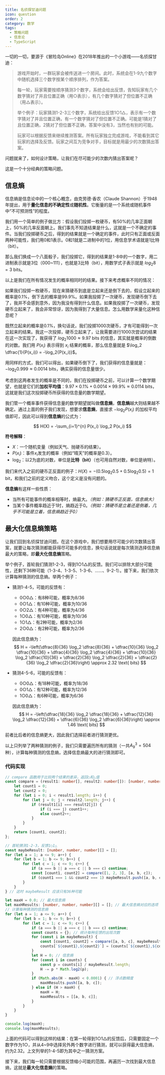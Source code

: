 ```yaml
---
title: 名侦探甘迪问题
icon: question
order: 2
category: 数学
tags:
  - 策略问题
  - 信息论
  - TypeScript
---
```


一切的一切，要源于《冒险岛Online》在2018年推出的一个小游戏——名侦探甘迪：

> 游戏开始时，一群玩家会被传送进一个房间。此时，系统会在1-9九个数字中随机选择三个数字按某个顺序排列，作为答案。
>
> 每一轮，玩家需要按顺序猜测3个数字，系统会给出反馈，告知玩家有几个数字猜对了并且位置正确（用○表示），有几个数字猜对了但位置不正确（用△表示）。
>
> 举个例子：玩家猜测1-2-3三个数字，系统给出反馈1○1△，表示有一个数字猜对了并且位置正确，有一个数字猜对了但位置不正确。可能是1猜对了且位置正确，2猜对了但位置不正确，答案中没有3，当然也有别的可能。
> 
> 玩家可以根据反馈来继续推测答案。所有玩家独立完成游戏，不能看到其它玩家的选择及反馈。玩家之间互为竞争对手，目标就是用最少的次数猜出答案。

问题就来了，如何设计策略，让我们在尽可能少的次数内猜出答案呢？

这是一个十分经典的策略问题。

<!-- more -->

## 信息熵

信息熵是信息论中的一个核心概念，由克劳德·香农（Claude Shannon）于1948年提出，用于**量化信息的不确定性**或**随机性**。它衡量的是一个系统或随机事件中“不可预测性”的程度。

我们用一个简单的例子做比方：假设我们投掷一枚硬币，有50%的几率正面朝上，50%的几率反面朝上。我们事先不知道结果是什么，这就是一个不确定的事件。当我们投掷硬币之后，得到的结果就是一个确定的事件，此时只有正面或反面两种可能性，我们用0和1表示。0和1就是二进制中的1位，用信息学术语就是1比特（bit）。

那么我们换成一个八面骰子，我们投掷它，得到的结果是1-8中的一个数字，用二进制表示就是3位（000~111），也就是3比特（bit），用数学式子表示就是 $log_2 8 = 3 \text{ bits}$。

以上是我们在所有情况发生的概率相同时的结果。接下来考虑概率不同的情况：

如果我们投掷一枚硬币，现在来猜硬币到底是立起来还是倒下去的，假设立起来的概率是0.1%，倒下去的概率是99.9%。如果我投掷了一次硬币，发现硬币倒下去了，我并不会感到意外，因为我没有得到什么信息。如果我投掷了一次硬币，发现硬币立起来了，我会非常惊讶，因为我得到了大量信息。怎么用数学来量化这种信息呢？

既然立起来的概率是0.1%，换句话说，我们投掷1000次硬币，才有可能得到一次立起来的结果。我这一次投掷，硬币立起来了，让我需要进行1000次尝试的结果在这一次实现了，我获得了 $log_2 1000 \approx 9.97 \text{ bits}$ 的信息，其实就是概率的倒数的对数。我们用 $P(x_i)$ 表示得到 $x_i$ 结果的概率，那么信息量就是 $\log_2 \dfrac{1}{P(x_i)} = -\log_2{P(x_i)}$。

用同样的方式，我们可以得出，如果硬币倒下了，我们获得的信息量就是：$-\log_2 0.999 \approx 0.0014 \text{ bits}$，确实获得的信息量很少。

考虑到这两者发生的概率是不同的，我们在投掷硬币之前，可以计算一个数学期望，也就是它们的**加权平均值**：$9.97 \times 0.1\% + 0.0014 \times 99.9\% \approx 0.0114 \text{ bits}$，这就是我们这次投掷硬币所获得的信息量的数学期望。

我们管一个概率事件获得信息量的数学期望就叫做**信息熵**，**信息熵**越大则结果越不确定。通过上面的例子我们发现，想要求**信息熵**，直接求 $-\log_2{P(x_i)}$ 的加权平均值即可，因此可以得到**信息熵**的公式为：

$$
H(X) = -\sum_{i=1}^{n} P(x_i) \log_2 P(x_i)
$$

**符号解释**：
- $X$：一个随机变量（例如天气、抛硬币的结果）。
- $P(x_i)$：事件$x_i$发生的概率（例如“晴天”的概率是0.3）。
- $\log_2$：以2为底的对数，单位是**比特（bit）**（也可用自然对数，单位是纳特）。

我们来代入之前的硬币正反面的例子：$H(X) = -\left(0.5 \log_2 0.5 + 0.5 \log_2 0.5\right) = 1 \text{ bit}$，和我们之前的定义吻合，这个定义是没有问题的。

**信息熵**有这样一些性质：
- 当所有可能事件的概率相等时，熵最大。*（例如：猜硬币正反面，信息熵大）*
- 当某个事件概率趋近于1时，熵趋近于0。*（例如：猜硬币是立着还是倒着，几乎不可能是立着，信息熵趋近于0）*

## 最大化信息熵策略

让我们回到名侦探甘迪问题。在这个游戏中，我们想要用尽可能少的次数猜出答案，就要让每次猜测都能获得尽可能多的信息，换句话说就是每次猜测选择信息熵最大的策略，即**最大化信息熵**策略。

举个例子，首轮我们猜测1-2-3，得到1○1△的反馈。我们可以排除大部分可能性，还剩下36种可能（1-3-4、1-3-5、1-3-6、……、9-2-1）。接下来，我们依次计算每种猜测的信息熵。举两个例子：

- 猜测1-4-5，可能的反馈有：
  - 0○0△：有8种可能，概率为8/36
  - 0○1△：有10种可能，概率为10/36
  - 0○2△：有4种可能，概率为4/36
  - 1○0△：有10种可能，概率为10/36
  - 1○1△：有2种可能，概率为2/36
  - 2○0△：有2种可能，概率为2/36
  
  因此信息熵为：
  $$
  H = -\left(\dfrac{8}{36} \log_2 \dfrac{8}{36} + \dfrac{10}{36} \log_2 \dfrac{10}{36} + \dfrac{4}{36} \log_2 \dfrac{4}{36} + \dfrac{10}{36} \log_2 \dfrac{10}{36} + \dfrac{2}{36} \log_2 \dfrac{2}{36} + \dfrac{2}{36} \log_2 \dfrac{2}{36}\right) \approx 2.32 \text{ bits}
  $$
- 猜测4-5-6，可能的反馈有：
  - 0○0△：有18种可能，概率为18/36
  - 0○1△：有12种可能，概率为12/36
  - 1○0△：有6种可能，概率为6/36

  因此信息熵为：
  $$
  H = -\left(\dfrac{18}{36} \log_2 \dfrac{18}{36} + \dfrac{12}{36} \log_2 \dfrac{12}{36} + \dfrac{6}{36} \log_2 \dfrac{6}{36}\right) \approx 1.46 \text{ bits}
  $$

前者比后者的信息熵更大，因此我们选择前者进行猜测更优。

以上只列举了两种猜测的例子，我们只需要遍历所有的猜测（一共$A_9^3=504$种），计算每种猜测的信息熵，选择信息熵最大的进行猜测即可。

### 代码实现

```ts :no-collapsed-lines
// compare 函数用于比较两个结果的差异，返回○和△值
const compare = (result1: number[], result2: number[]): [number, number] => {
    let count1 = 0;
    let count2 = 0;
    for (let i = 0; i < result1.length; i++) {
        for (let j = 0; j < result2.length; j++) {
            if (result1[i] === result2[j]) {
                if (i === j) count1++;
                else count2++;
            }
        }
    }
    return [count1, count2];
};

// 首轮猜测1-2-3，反馈1○1△
const maybeResult: [number, number, number][] = [];
for (let a = 1; a <= 9; a++) {
    for (let b = 1; b <= 9; b++) {
        for (let c = 1; c <= 9; c++) {
            if (a === b || a === c || b === c) continue;
            const [count1, count2] = compare([1, 2, 3], [a, b, c]);
            if (count1 === 1 && count2 === 1) maybeResult.push([a, b, c]);
        }
    }
} // 这时 maybeResult 应该只有36种可能

let maxH = 0.0; // 最大信息熵
let maxHResults: [number, number, number][] = []; // 最大信息熵对应的选项
// 计算每种猜测的信息熵
for (let a = 1; a <= 9; a++) {
    for (let b = 1; b <= 9; b++) {
        for (let c = 1; c <= 9; c++) {
            if (a === b || a === c || b === c) continue;
            const counts = {}; // 统计每种反馈的出现次数
            for (const i in maybeResult) {
                const [count1, count2] = compare([a, b, c], maybeResult[i]);
                counts[`${count1},${count2}`] = (counts[`${count1},${count2}`] || 0) + 1;
            }
            let H = 0; // 信息熵
            for (const i in counts) {
                const p = counts[i] / maybeResult.length;
                H -= p * Math.log2(p);
            }
            if (Math.abs(H - maxH) < 0.0001) { // 浮点数精度
                maxHResults.push([a, b, c]);
            } else if (H > maxH) {
                maxH = H;
                maxHResults = [[a, b, c]];
            }
        }
    }
}

console.log(maxH);
console.log(maxHResults);
```

上面的代码可以得到这样的结果：在第一轮得到1○1△的反馈后，只需要固定一个数字作为1○，并从4~9中选择另外两个数字进行猜测，就可以获得最大信息熵，约为2.32。上文列举的1-4-5即为其中之一猜测方案。

接下来，我们每一轮只需要根据反馈缩小可能的范围，再遍历一次找到最大信息熵，这就是**最大化信息熵**的策略。

